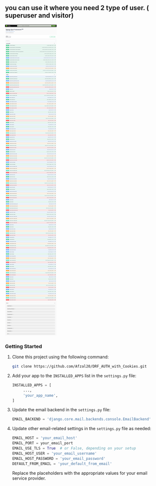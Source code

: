 ## you can use it where you need 2 type of user. ( superuser and visitor)


![UI Screenshot](img/UI.png)

### Getting Started

1. Clone this project using the following command:
    ```bash
    git clone https://github.com/Afzal20/DRF_AUTH_with_Cookies.git
    ```

2. Add your app to the `INSTALLED_APPS` list in the `settings.py` file:
    ```python
    INSTALLED_APPS = [
         ...,
         'your_app_name',
    ]
    ```

3. Update the email backend in the `settings.py` file:
    ```python
    EMAIL_BACKEND = 'django.core.mail.backends.console.EmailBackend'
    ```

4. Update other email-related settings in the `settings.py` file as needed:
    ```python
    EMAIL_HOST = 'your_email_host'
    EMAIL_PORT = your_email_port
    EMAIL_USE_TLS = True  # or False, depending on your setup
    EMAIL_HOST_USER = 'your_email_username'
    EMAIL_HOST_PASSWORD = 'your_email_password'
    DEFAULT_FROM_EMAIL = 'your_default_from_email'
    ```
    Replace the placeholders with the appropriate values for your email service provider.